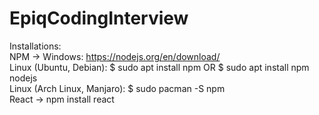 # EpiqCodingInterview
Installations:\
  NPM ->
    Windows:
      https://nodejs.org/en/download/ \
    Linux (Ubuntu, Debian):
      $ sudo apt install npm
      OR
      $ sudo apt install npm nodejs\
    Linux (Arch Linux, Manjaro): 
      $ sudo pacman -S npm\
 React ->
    npm install react

